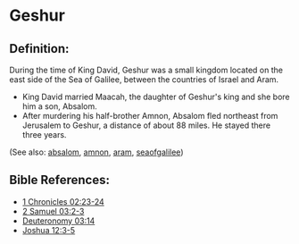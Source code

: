 # Geshur #

## Definition: ##

During the time of King David, Geshur was a small kingdom located on the east side of the Sea of Galilee, between the countries of Israel and Aram.

* King David married Maacah, the daughter of Geshur's king and she bore him a son, Absalom.
* After murdering his half-brother Amnon, Absalom fled northeast from Jerusalem to Geshur, a distance of about 88 miles. He stayed there three years.

(See also: [absalom](../other/absalom.md), [amnon](../other/amnon.md), [aram](../other/aram.md), [seaofgalilee](../other/seaofgalilee.md))

## Bible References: ##

* [1 Chronicles 02:23-24](https://door43.org/en/bible/notes/1ch/02/23)
* [2 Samuel 03:2-3](https://door43.org/en/bible/notes/2sa/03/02)
* [Deuteronomy 03:14](https://door43.org/en/bible/notes/deu/03/14)
* [Joshua 12:3-5](https://door43.org/en/bible/notes/jos/12/03)

